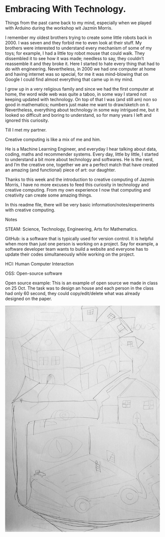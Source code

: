 
# **Embracing With Technology**.

Things from the past came back to my mind, especially when we played with Arduino during the workshop wit Jazmin Morris.

I remember my oldest brothers trying to create some little robots back in 2000. I was seven and they forbid me to even look at their stuff. My brothers were interested to understand every mechanism of some of my toys; for example, I had a little toy robot mouse that could walk. They dissembled it to see how it was made; needless to say, they couldn’t reassemble it and they broke it. Here I started to hate every thing that had to do with engineering. Nevertheless, in 2000 we had one computer at home and having internet was so special, for me it was mind-blowing that on Google I could find almost everything that came up in my mind.

I grow up in a very religious family and since we had the first computer at home, the word wide web was quite a taboo, in some way I stared not keeping updated with technology. On top of that I was (and still am) non so good in mathematics; numbers just make me want to draw/sketch on it. Nevertheless, everything about technology in some way intrigued me, but it looked so difficult and boring to understand, so for many years I left and ignored this curiosity.

Till I met my partner.

Creative computing is like a mix of me and him.

He is a Machine Learning Engineer, and everyday I hear talking about data, coding, maths and recommender systems. Every day, little by little, I started to understand a bit more about technology and softwares. He is the nerd, and I’m the creative one, together we are a perfect match that have created an amazing (and functional) piece of art: our daughter.

Thanks to this week and the introduction to creative computing of Jazmin Morris, I have no more excuses to feed this curiosity in technology and creative computing.  From my own experience I now that computing and creativity can create some amazing things.

In this readme file, there will be very basic information/notes/experiments with creative computing.

Notes

STEAM:  Science, Technology, Engineering, Arts for Mathematics.

GitHub: is a software that is typically used for version control. It is helpful when more than just one person is working on a project. Say for example, a software developer team wants to build a website and everyone has to update their codes simultaneously while working on the project.

HCI: Human Computer Interaction

OSS: Open-source software

Open source example: This is an example of open source we made in class on 25 Oct. The task was to design an house and each person in the class had only 60 second, they could copy/edit/delete what was already designed on the paper.

![open source](house_picture.png)
